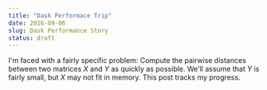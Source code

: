 ```yaml
---
title: "Dask Performace Trip"
date: 2016-09-06
slug: Dask Performance Story
status: draft
---
```


I'm faced with a fairly specific problem: Compute the pairwise distances between
two matrices $X$ and $Y$ as quickly as possible. We'll assume that $Y$ is fairly
small, but $X$ may not fit in memory. This post tracks my progress.
